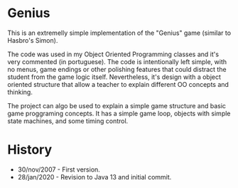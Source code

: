 # Genius

This is an extremelly simple implementation of the "Genius" game (similar to Hasbro's Simon).

The code was used in my Object Oriented Programming classes and it's very commented (in portuguese). The code is 
intentionally left simple, with no menus, game endings or other polishing features that could distract the student 
from the game logic itself. Nevertheless, it's design with a object oriented structure that allow a teacher to explain 
different OO concepts and thinking.

The project can algo be used to explain a simple game structure and basic game proggraming concepts. 
It has a simple game loop, objects with simple state machines, and some timing control.  

# History

* 30/nov/2007 - First version.
* 28/jan/2020 - Revision to Java 13 and initial commit.